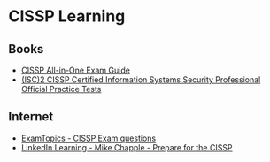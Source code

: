 
# CISSP Learning
## Books
- [CISSP All-in-One Exam Guide](https://www.amazon.de/Cissp-All-one-Exam-Guide/dp/1260467376/)
- [(ISC)2 CISSP Certified Information Systems Security Professional Official Practice Tests](https://www.amazon.de/Certified-Information-Security-Professional-Official/dp/1119787637/)
## Internet 
- [ExamTopics - CISSP Exam questions](https://www.examtopics.com/exams/isc/cissp/)
- [LinkedIn Learning - Mike Chapple - Prepare for the CISSP](https://www.linkedin.com/learning/paths/prepare-for-the-isc2-information-systems-security-professional-cissp-certification-exam-2021)
